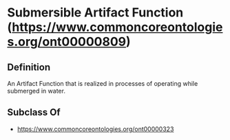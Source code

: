 # Submersible Artifact Function (https://www.commoncoreontologies.org/ont00000809)

## Definition
An Artifact Function that is realized in processes of operating while submerged in water.

## Subclass Of
- https://www.commoncoreontologies.org/ont00000323

